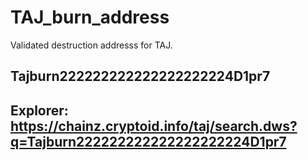 # TAJ_burn_address
Validated destruction addresss for TAJ.


## Tajburn222222222222222222224D1pr7

## Explorer: https://chainz.cryptoid.info/taj/search.dws?q=Tajburn222222222222222222224D1pr7
